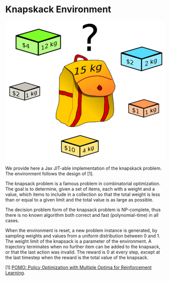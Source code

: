 # Knapskack Environment

![Knapskack](../../../docs/img/knapsack.png)

We provide here a Jax JIT-able implementation of the knapskack problem. The environment follows the design
of [1].

The knapsack problem is a famous problem in combinatorial optimization. The goal is to determine, given
a set of items, each with a weight and a value,
which items to include in a collection so that the total weight is less than or equal
to a given limit and the total value is as large as possible.

The decision problem form of the knapsack problem is NP-complete, thus there is no known
algorithm both correct and fast (polynomial-time) in all cases.

When the environment is reset, a new problem instance is generated, by sampling weights and values
from a uniform distribution between 0 and 1. The weight limit of the knapsack is a parameter of the
environment.
A trajectory terminates when no further item can be added to the knapsack, or that the last action
was invalid. The reward is 0 at every step, except at the last timestep when the reward is the
total value of the knapsack.

[1] [POMO: Policy Optimization with Multiple Optima for Reinforcement Learning](https://arxiv.org/abs/2010.16011).
